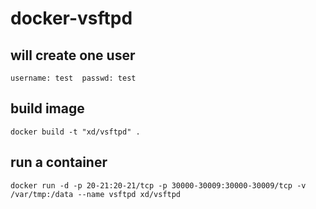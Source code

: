 # docker-vsftpd

## will create one user
    username: test  passwd: test
## build image
    docker build -t "xd/vsftpd" .
## run a container
    docker run -d -p 20-21:20-21/tcp -p 30000-30009:30000-30009/tcp -v /var/tmp:/data --name vsftpd xd/vsftpd
